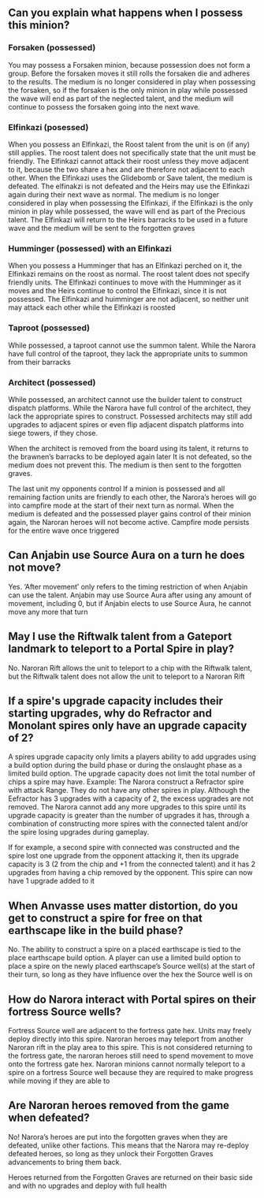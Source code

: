 ## Can you explain what happens when I possess this minion?

### Forsaken (possessed)

You may possess a Forsaken minion, because possession does not form a group. Before the forsaken
moves it still rolls the forsaken die and adheres to the results. The medium is no longer considered
in play when possessing the forsaken, so if the forsaken is the only minion in play while possessed
the wave will end as part of the neglected talent, and the medium will continue to possess the
forsaken going into the next wave. 

### Elfinkazi (posessed)
When you possess an Elfinkazi, the Roost talent from
the unit is on (if any) still applies. The roost talent does not specifically state that the unit
must be friendly. The Elfinkazi cannot attack their roost unless they move adjacent to it, because
the two share a hex and are therefore not adjacent to each other. When the Elfinkazi uses the
Glidebomb or Save talent, the medium is defeated. The elfinakzi is not defeated and the Heirs may
use the Elfinkazi again during their next wave as normal. The medium is no longer considered in play
when possessing the Elfinkazi, if the Elfinkazi is the only minion in play while possessed, the wave
will end as part of the Precious talent. The Elfinkazi will return to the Heirs barracks to be used
in a future wave and the medium will be sent to the forgotten graves

### Humminger (possessed) with an Elfinkazi

When you possess a Humminger that has an Elfinkazi perched on it, the Elfinkazi remains on the roost
as normal. The roost talent does not specify friendly units. The Elfinkazi continues to move with
the Humminger as it moves and the Heirs continue to control the Elfinkazi, since it is not
possessed. The Elfinkazi and huimminger are not adjacent, so neither unit may attack each other
while the Elfinkazi is roosted

### Taproot (possessed)

While possessed, a taproot cannot use the summon talent. While the Narora have full control of the
taproot, they lack the appropriate units to summon from their barracks

### Architect (possessed)

While possessed, an architect cannot use the builder talent to construct dispatch platforms. While
the Narora have full control of the architect, they lack the appropriate spires to construct.
Possessed architects may still add upgrades to adjacent spires or even flip adjacent dispatch
platforms into siege towers, if they chose.

When the architect is removed from the board using its talent, it returns to the brawnen’s barracks
to be deployed again later It is not defeated, so the medium does not prevent this. The medium is
then sent to the forgotten graves.

The last unit my opponents control If a minion is possessed and all remaining faction units are
friendly to each other, the Narora’s heroes will go into campfire mode at the start of their next
turn as normal. When the medium is defeated and the possessed player gains control of their minion
again, the Naroran heroes will not become active. Campfire mode persists for the entire wave once
triggered

## Can Anjabin use Source Aura on a turn he does not move?

Yes. ‘After movement’ only refers to the timing restriction of when Anjabin can use the talent.
Anjabin may use Source Aura after using any amount of movement, including 0, but if Anjabin elects
to use Source Aura, he cannot move any more that turn

## May I use the Riftwalk talent from a Gateport landmark to teleport to a Portal Spire in play?

No. Naroran Rift allows the unit to teleport to a chip with the Riftwalk talent, but the Riftwalk
talent does not allow the unit to teleport to a Naroran Rift

## If a spire's upgrade capacity includes their starting upgrades, why do Refractor and Monolant spires only have an upgrade capacity of 2?

A spires upgrade capacity only limits a players ability to add upgrades using a build option during
the build phase or during the onslaught phase as a limited build option. The upgrade capacity does
not limit the total number of chips a spire may have. Example: The Narora construct a Refractor
spire with attack Range. They do not have any other spires in play. Although the Eefractor has 3
upgrades with a capacity of 2, the excess upgrades are not removed. The Narora cannot add any more
upgrades to this spire until its upgrade capacity is greater than the number of upgrades it has,
through a combination of constructing more spires with the connected talent and/or the spire losing
upgrades during gameplay.

If for example, a second spire with connected was constructed and the spire lost one upgrade from
the opponent attacking it, then its upgrade capacity is 3 (2 from the chip and +1 from the connected
talent) and it has 2 upgrades from having a chip removed by the opponent. This spire can now have 1
upgrade added to it

## When Anvasse uses matter distortion, do you get to construct a spire for free on that earthscape like in the build phase?

No. The ability to construct a spire on a placed earthscape is tied to the place earthscape build
option. A player can use a limited build option to place a spire on the newly placed earthscape’s
Source well(s) at the start of their turn, so long as they have influence over the hex the Source
well is on

## How do Narora interact with Portal spires on their fortress Source wells?

Fortress Source well are adjacent to the fortress gate hex. Units may freely deploy directly into
this spire. Naroran heroes may teleport from another Naroran rift in the play area to this spire.
This is not considered returning to the fortress gate, the naroran heroes still need to spend
movement to move onto the fortress gate hex. Naroran minions cannot normally teleport to a spire on
a fortress Source well because they are required to make progress while moving if they are able to

## Are Naroran heroes removed from the game when defeated?

No! Narora’s heroes are put into the forgotten graves when they are defeated, unlike other factions.
This means that the Narora may re-deploy defeated heroes, so long as they unlock their Forgotten
Graves advancements to bring them back.

Heroes returned from the Forgotten Graves are returned on their basic side and with no upgrades and
deploy with full health
